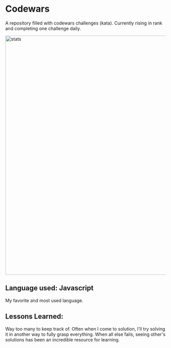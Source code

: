 # Codewars

A repository filled with codewars challenges (kata). Currently rising in rank and completing one challenge daily.

<img src="https://res.cloudinary.com/djlowrayn/image/upload/v1653233052/dHenryCodewars_lqsowu.png" alt="stats" width="1000" height="750"/>

## Language used: Javascript
My favorite and most used language.

## Lessons Learned:
Way too many to keep track of. Often when I come to solution, I'll try solving it in another way to fully grasp everything. When all else fails, seeing other's solutions has been an incredible resource for learning.


